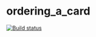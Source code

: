 # ordering_a_card
[![Build status](https://ci.appveyor.com/api/projects/status/wp03in8401q7ierw?svg=true)](https://ci.appveyor.com/project/mkorolkova311/ordering-a-card)
